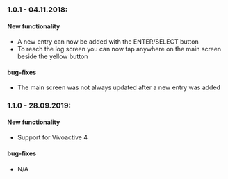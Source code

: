 ### 1.0.1 - 04.11.2018:

#### New functionality

- A new entry can now be added with the ENTER/SELECT button
- To reach the log screen you can now tap anywhere on the main screen beside the yellow button  

#### bug-fixes

- The main screen was not always updated after a new entry was added

### 1.1.0 - 28.09.2019:

#### New functionality

- Support for Vivoactive 4  

#### bug-fixes

- N/A
